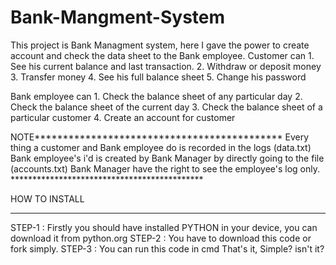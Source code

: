 # Bank-Mangment-System
This project is Bank Managment system, here I gave the power to create account and check the data sheet to the Bank employee.
Customer can    1. See his current balance and last transaction.
                2. Withdraw or deposit money
                3. Transfer money
                4. See his full balance sheet
                5. Change his password
                
                
Bank employee can       1. Check the balance sheet of any particular day
                        2. Check the balance sheet of the current day
                        3. Check the balance sheet of a particular customer
                        4. Create an account for customer

NOTE********************************************
        Every thing a customer and Bank employee do is recorded in the logs (data.txt)
        Bank employee's i'd is created by Bank Manager by directly going to the file (accounts.txt)
        Bank Manager have the right to see the employee's log only.
    ********************************************
    



HOW TO INSTALL
******************************************************************************************
STEP-1 : Firstly you should have installed PYTHON in your device, you can download it from python.org
STEP-2 : You have to download this code or fork simply.
STEP-3 : You can run this code in cmd
        That's it, Simple? isn't it?
       
